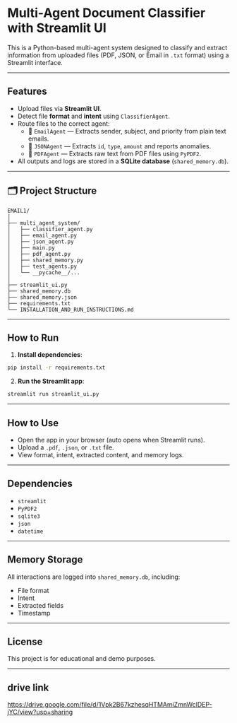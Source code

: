 
# Multi-Agent Document Classifier with Streamlit UI

This is a Python-based multi-agent system designed to classify and extract information from uploaded files (PDF, JSON, or Email in `.txt` format) using a Streamlit interface.

---

##  Features

- Upload files via **Streamlit UI**.
- Detect file **format** and **intent** using `ClassifierAgent`.
- Route files to the correct agent:
  - 📧 `EmailAgent` — Extracts sender, subject, and priority from plain text emails.
  - 🧾 `JSONAgent` — Extracts `id`, `type`, `amount` and reports anomalies.
  - 📄 `PDFAgent` — Extracts raw text from PDF files using `PyPDF2`.
- All outputs and logs are stored in a **SQLite database** (`shared_memory.db`).

---

## 🗂️ Project Structure

```
EMAIL1/
│
├── multi_agent_system/
│   ├── classifier_agent.py
│   ├── email_agent.py
│   ├── json_agent.py
│   ├── main.py
│   ├── pdf_agent.py
│   ├── shared_memory.py
│   ├── test_agents.py
│   └── __pycache__/...
│
├── streamlit_ui.py
├── shared_memory.db
├── shared_memory.json
├── requirements.txt
└── INSTALLATION_AND_RUN_INSTRUCTIONS.md
```

---

##  How to Run

1. **Install dependencies**:

```bash
pip install -r requirements.txt
```

2. **Run the Streamlit app**:

```bash
streamlit run streamlit_ui.py
```

---

##  How to Use

* Open the app in your browser (auto opens when Streamlit runs).
* Upload a `.pdf`, `.json`, or `.txt` file.
* View format, intent, extracted content, and memory logs.

---

##  Dependencies

* `streamlit`
* `PyPDF2`
* `sqlite3`
* `json`
* `datetime`

---

##  Memory Storage

All interactions are logged into `shared_memory.db`, including:

* File format
* Intent
* Extracted fields
* Timestamp

---

##  License

This project is for educational and demo purposes.

---

## drive link

https://drive.google.com/file/d/1Vpk2B67kzhesqHTMAmiZmnWclDEP-jYC/view?usp=sharing
